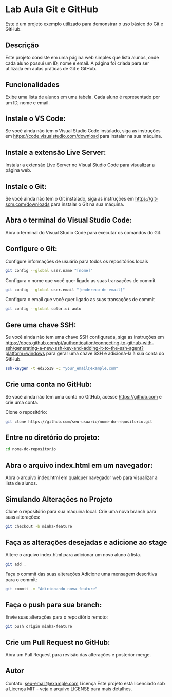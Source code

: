 # Lab Aula Git e GitHub

Este é um projeto exemplo utilizado para demonstrar o uso básico do Git e GitHub.

## Descrição

Este projeto consiste em uma página web simples que lista alunos, onde cada aluno possui um ID, nome e email. A página
foi criada para ser utilizada em aulas práticas de Git e GitHub.

## Funcionalidades

Exibe uma lista de alunos em uma tabela. Cada aluno é representado por um ID, nome e email.

## Instale o VS Code:

Se você ainda não tem o Visual Studio Code instalado, siga as instruções em https://code.visualstudio.com/download para
instalar na sua máquina.

## Instale a extensão Live Server:

Instalar a extensão Live Server no Visual Studio Code para visualizar a página web.

## Instale o Git:

Se você ainda não tem o Git instalado, siga as instruções em https://git-scm.com/downloads para instalar o Git na sua
máquina.

## Abra o terminal do Visual Studio Code:

Abra o terminal do Visual Studio Code para executar os comandos do Git.

## Configure o Git:

Configure informações de usuário para todos os repositórios locais

```bash
git config --global user.name "[nome]"
```

Configura o nome que você quer ligado as suas transações de
commit

```bash
git config --global user.email "[endereco-de-email]"
```

Configura o email que você quer ligado as suas transações de commit

```bash
git config --global color.ui auto
```  

## Gere uma chave SSH:

Se você ainda não tem uma chave SSH configurada, siga as instruções
em https://docs.github.com/pt/authentication/connecting-to-github-with-ssh/generating-a-new-ssh-key-and-adding-it-to-the-ssh-agent?platform=windows
para gerar uma chave SSH e adicioná-la à sua conta do GitHub.

```bash
ssh-keygen -t ed25519 -C "your_email@example.com"
```

## Crie uma conta no GitHub:

Se você ainda não tem uma conta no GitHub, acesse https://github.com e crie uma conta.

Clone o repositório:

```bash
git clone https://github.com/seu-usuario/nome-do-repositorio.git
```

## Entre no diretório do projeto:

```bash
cd nome-do-repositorio
```

## Abra o arquivo index.html em um navegador:

Abra o arquivo index.html em qualquer navegador web para visualizar a lista de alunos.

## Simulando Alterações no Projeto

Clone o repositório para sua máquina local.
Crie uma nova branch para suas alterações:

```bash
git checkout -b minha-feature
```

## Faça as alterações desejadas e adicione ao stage

Altere o arquivo index.html para adicionar um novo aluno à lista.

```bash
git add .
```

Faça o commit das suas alterações
Adicione uma mensagem descritiva para o commit:

```bash
git commit -m "Adicionando nova feature"
```

## Faça o push para sua branch:

Envie suas alterações para o repositório remoto:

```bash
git push origin minha-feature
```

## Crie um Pull Request no GitHub:

Abra um Pull Request para revisão das alterações e posterior merge.

## Autor

Contato: seu-email@example.com
Licença
Este projeto está licenciado sob a Licença MIT - veja o arquivo LICENSE para mais detalhes.

